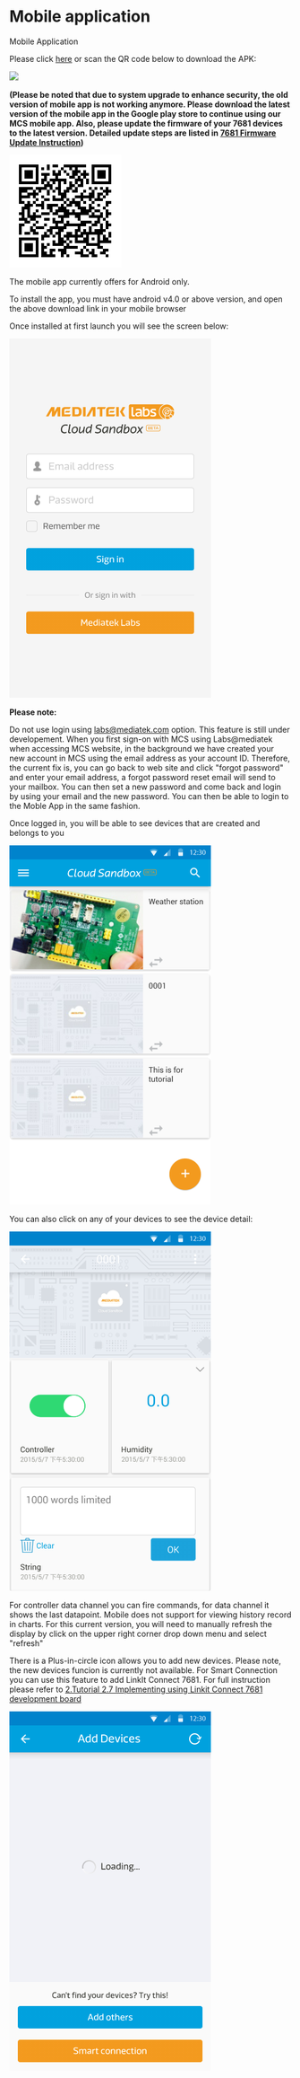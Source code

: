 # Mobile application

Mobile Application


Please click [here](https://play.google.com/store/apps/details?id=com.mediatek.iotcloud) or scan the QR code below to download the APK:

<a href="https://play.google.com/store/apps/details?id=com.mediatek.iotcloud">
  <img src="https://goo.gl/cIzlpF" border="0" target="_blank">
</a>



**(Please be noted that due to system upgrade to enhance security, the old version of mobile app is not working anymore. Please download the latest version of the mobile app in the Google play store to continue using our MCS mobile app. Also, please update the firmware of your 7681 devices to the latest version. Detailed update steps are listed in **[7681 Firmware Update Instruction](../7681_firmware_update/)**)**

![](../images/mobileapp_android.png)

The mobile app currently offers for Android only.

To install the app, you must have android v4.0 or above version, and open the above download link in your mobile browser


Once installed at first launch you will see the screen below:

![](../images/Mobile/mobile_screenshot01.png)


**Please note:**

Do not use login using labs@mediatek.com option. This feature is still under developement. When you first sign-on with MCS using Labs@mediatek when accessing MCS website, in the background we have created your new account in MCS using the email address as your account ID. Therefore, the current fix is, you can go back to web site and  click "forgot password" and enter your email address, a forgot password reset email will send to your mailbox. You can then set a new password and come back and login by using your email and the new password. You can then be able to login to the Moble App in the same fashion.


Once logged in, you will be able to see devices that are created and belongs to you

![](../images/Mobile/mobile_screenshot02.png)

You can also click on any of your devices to see the device detail:

![](../images/Mobile/mobile_screenshot03.png)

For controller data channel you can fire commands, for data channel it shows the last datapoint. Mobile does not support for viewing history record in charts. For this current version, you will need to manually refresh the display by click on the upper right corner drop down menu and select "refresh"

There is a Plus-in-circle icon allows you to add new devices. Please note, the new devices funcion is currently not available. For Smart Connection you can use this feature to add LinkIt Connect 7681. For full instruction please refer to [2.Tutorial 2.7 Implementing using Linkit Connect 7681 development board](https://mcs.mediatek.com/v2console/supports/implementing_using_mt7681_development_board)

![](../images/Mobile/mobile_screenshot04.png)

